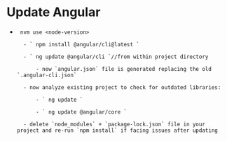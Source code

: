 # Update Angular

- ` nvm use <node-version>`

        - ` npm install @angular/cli@latest `

        - ` ng update @angular/cli `//from within project directory

            - new `angular.json` file is generated replacing the old `.angular-cli.json`

        - now analyze existing project to check for outdated libraries:

            - ` ng update `

            - ` ng update @angular/core `

        - delete `node_modules` + `package-lock.json` file in your project and re-run `npm install` if facing issues after updating
